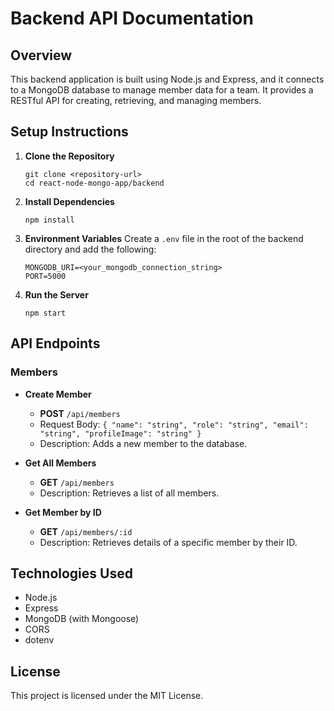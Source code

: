 # Backend API Documentation

## Overview
This backend application is built using Node.js and Express, and it connects to a MongoDB database to manage member data for a team. It provides a RESTful API for creating, retrieving, and managing members.

## Setup Instructions

1. **Clone the Repository**
   ```
   git clone <repository-url>
   cd react-node-mongo-app/backend
   ```

2. **Install Dependencies**
   ```
   npm install
   ```

3. **Environment Variables**
   Create a `.env` file in the root of the backend directory and add the following:
   ```
   MONGODB_URI=<your_mongodb_connection_string>
   PORT=5000
   ```

4. **Run the Server**
   ```
   npm start
   ```

## API Endpoints

### Members

- **Create Member**
  - **POST** `/api/members`
  - Request Body: `{ "name": "string", "role": "string", "email": "string", "profileImage": "string" }`
  - Description: Adds a new member to the database.

- **Get All Members**
  - **GET** `/api/members`
  - Description: Retrieves a list of all members.

- **Get Member by ID**
  - **GET** `/api/members/:id`
  - Description: Retrieves details of a specific member by their ID.

## Technologies Used
- Node.js
- Express
- MongoDB (with Mongoose)
- CORS
- dotenv

## License
This project is licensed under the MIT License.